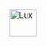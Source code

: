 <a href='#top' title="Lux" class="hover-opacity">
    <img height=50 title='Lux' src='$site_url$site_media/luxsite/lux.png' alt='Lux'>
</a>
